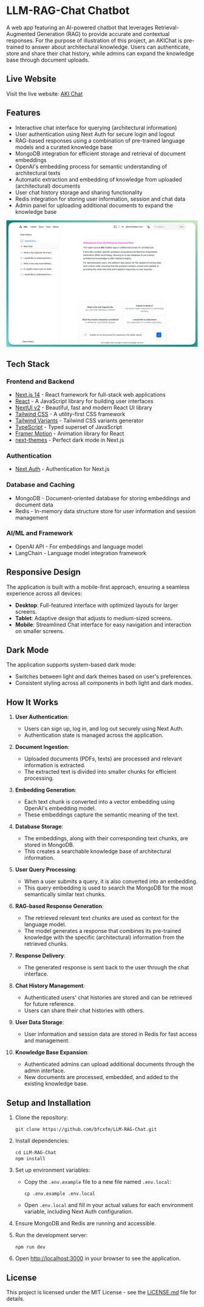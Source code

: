 # LLM-RAG-Chat Chatbot

A web app featuring an AI-powered chatbot that leverages Retrieval-Augmented Generation (RAG) to provide accurate and contextual responses.
For the purpose of illustration of this project, an AKIChat is pre-trained to answer about architectural knowledge. Users can authenticate, store and share their chat history, while admins can expand the knowledge base through document uploads.

## Live Website

Visit the live website: [AKI Chat](https://akichat.vercel.app/)

## Features

- Interactive chat interface for querying (architectural information)
- User authentication using Next Auth for secure login and logout
- RAG-based responses using a combination of pre-trained language models and a curated knowledge base
- MongoDB integration for efficient storage and retrieval of document embeddings
- OpenAI's embedding process for semantic understanding of architectural texts
- Automatic extraction and embedding of knowledge from uploaded (architectural) documents
- User chat history storage and sharing functionality
- Redis integration for storing user information, session and chat data
- Admin panel for uploading additional documents to expand the knowledge base

![Screenshot](./public/Akichat-dektop.png)

## Tech Stack

### Frontend and Backend

- [Next.js 14](https://nextjs.org/docs/getting-started) - React framework for full-stack web applications
- [React](https://reactjs.org/) - A JavaScript library for building user interfaces
- [NextUI v2](https://nextui.org/) - Beautiful, fast and modern React UI library
- [Tailwind CSS](https://tailwindcss.com/) - A utility-first CSS framework
- [Tailwind Variants](https://tailwind-variants.org) - Tailwind CSS variants generator
- [TypeScript](https://www.typescriptlang.org/) - Typed superset of JavaScript
- [Framer Motion](https://www.framer.com/motion/) - Animation library for React
- [next-themes](https://github.com/pacocoursey/next-themes) - Perfect dark mode in Next.js

### Authentication

- [Next Auth](https://next-auth.js.org/) - Authentication for Next.js

### Database and Caching

- MongoDB - Document-oriented database for storing embeddings and document data
- Redis - In-memory data structure store for user information and session management

### AI/ML and Framework

- OpenAI API - For embeddings and language model
- LangChain - Language model integration framework

## Responsive Design

The application is built with a mobile-first approach, ensuring a seamless experience across all devices:

- **Desktop**: Full-featured interface with optimized layouts for larger screens.
- **Tablet**: Adaptive design that adjusts to medium-sized screens.
- **Mobile**: Streamlined Chat interface for easy navigation and interaction on smaller screens.

## Dark Mode

The application supports system-based dark mode:

- Switches between light and dark themes based on user's preferences.
- Consistent styling across all components in both light and dark modes.

## How It Works

1. **User Authentication**:

   - Users can sign up, log in, and log out securely using Next Auth.
   - Authentication state is managed across the application.

2. **Document Ingestion**:

   - Uploaded documents (PDFs, texts) are processed and relevant information is extracted.
   - The extracted text is divided into smaller chunks for efficient processing.

3. **Embedding Generation**:

   - Each text chunk is converted into a vector embedding using OpenAI's embedding model.
   - These embeddings capture the semantic meaning of the text.

4. **Database Storage**:

   - The embeddings, along with their corresponding text chunks, are stored in MongoDB.
   - This creates a searchable knowledge base of architectural information.

5. **User Query Processing**:

   - When a user submits a query, it is also converted into an embedding.
   - This query embedding is used to search the MongoDB for the most semantically similar text chunks.

6. **RAG-based Response Generation**:

   - The retrieved relevant text chunks are used as context for the language model.
   - The model generates a response that combines its pre-trained knowledge with the specific (architectural) information from the retrieved chunks.

7. **Response Delivery**:

   - The generated response is sent back to the user through the chat interface.

8. **Chat History Management**:

   - Authenticated users' chat histories are stored and can be retrieved for future reference.
   - Users can share their chat histories with others.

9. **User Data Storage**:

   - User information and session data are stored in Redis for fast access and management.

10. **Knowledge Base Expansion**:
    - Authenticated admins can upload additional documents through the admin interface.
    - New documents are processed, embedded, and added to the existing knowledge base.

## Setup and Installation

1. Clone the repository:

   ```
   git clone https://github.com/bfcxfm/LLM-RAG-Chat.git
   ```

2. Install dependencies:

   ```
   cd LLM-RAG-Chat
   npm install
   ```

3. Set up environment variables:

   - Copy the `.env.example` file to a new file named `.env.local`:
     ```
     cp .env.example .env.local
     ```
   - Open `.env.local` and fill in your actual values for each environment variable, including Next Auth configuration.

4. Ensure MongoDB and Redis are running and accessible.

5. Run the development server:

   ```
   npm run dev
   ```

6. Open [http://localhost:3000](http://localhost:3000) in your browser to see the application.

## License

This project is licensed under the MIT License - see the [LICENSE.md](LICENSE.md) file for details.
